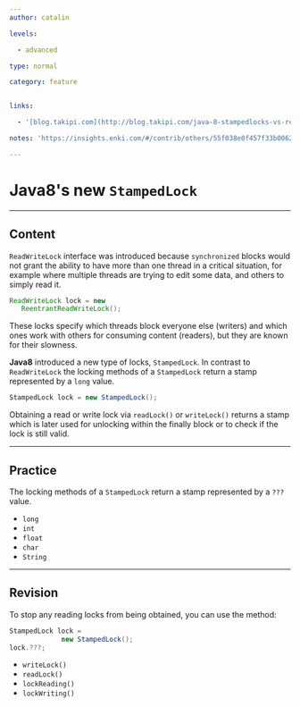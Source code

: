 ```yaml
---
author: catalin

levels:

  - advanced

type: normal

category: feature


links:

  - '[blog.takipi.com](http://blog.takipi.com/java-8-stampedlocks-vs-readwritelocks-and-synchronized/){website}'

notes: 'https://insights.enki.com/#/contrib/others/55f038e0f457f33b0062114c?search=kha'

---
```


# Java8's new `StampedLock`

---

## Content

`ReadWriteLock` interface was introduced because `synchronized` blocks would not grant the ability to have more than one thread in a critical situation, for example where multiple threads are trying to edit some data, and others to simply read it.

```java
ReadWriteLock lock = new
   ReentrantReadWriteLock();
```

These locks specify which threads block everyone else (writers) and which ones work with others for consuming content (readers), but they are known for their slowness.

**Java8** introduced a new type of locks, `StampedLock`. In contrast to `ReadWriteLock` the locking methods of a `StampedLock` return a stamp represented by a `long` value.

```java
StampedLock lock = new StampedLock();
```

Obtaining a read or write lock via `readLock()` or `writeLock()` returns a stamp which is later used for unlocking within the finally block or to check if the lock is still valid.

---

## Practice

The locking methods of a `StampedLock` return a stamp represented by a `???` value.

- `long`
- `int`
- `float`
- `char`
- `String`

---

## Revision

To stop any reading locks from being obtained, you can use the method:

```java
StampedLock lock =
             new StampedLock();
lock.???;
```

- `writeLock()`
- `readLock()`
- `lockReading()`
- `lockWriting()`
